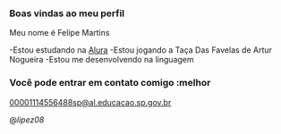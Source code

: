 ### Boas vindas ao meu perfil

Meu nome é Felipe Martins

-Estou estudando na [Alura](https://www.alura.com.br)
-Estou jogando a Taça Das Favelas de Artur Nogueira
-Estou me desenvolvendo na linguagem 

### Você pode entrar em contato comigo :melhor

00001114556488sp@al.educacao.sp.gov.br

@_lipez08_
